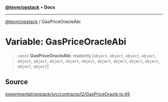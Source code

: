 [**@tevm/opstack**](../README.md) • **Docs**

***

[@tevm/opstack](../globals.md) / GasPriceOracleAbi

# Variable: GasPriceOracleAbi

> `const` **GasPriceOracleAbi**: readonly [`object`, `object`, `object`, `object`, `object`, `object`, `object`, `object`, `object`, `object`, `object`, `object`, `object`, `object`, `object`]

## Source

[experimental/opstack/src/contracts/l2/GasPriceOracle.ts:49](https://github.com/evmts/tevm-monorepo/blob/main/experimental/opstack/src/contracts/l2/GasPriceOracle.ts#L49)
